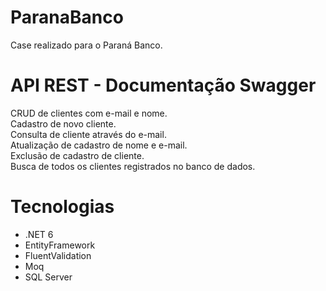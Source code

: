 # ParanaBanco

Case realizado para o Paraná Banco.

# API REST - Documentação Swagger
CRUD de clientes com e-mail e nome. 
<br>
Cadastro de novo cliente.
<br>
Consulta de cliente através do e-mail.
<br>
Atualização de cadastro de nome e e-mail.
<br>
Exclusão de cadastro de cliente.
<br>
Busca de todos os clientes registrados no banco de dados.

# Tecnologias
* .NET 6
* EntityFramework
* FluentValidation
* Moq
* SQL Server
